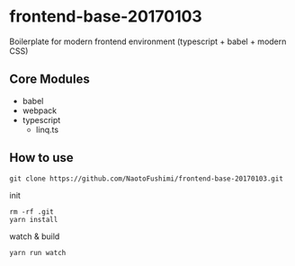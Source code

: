 # frontend-base-20170103

Boilerplate for modern frontend environment (typescript + babel + modern CSS)

## Core Modules
* babel
* webpack
* typescript
  * linq.ts



## How to use

```
git clone https://github.com/NaotoFushimi/frontend-base-20170103.git
```

init
```
rm -rf .git
yarn install
```


watch & build
```
yarn run watch

```
